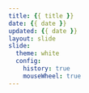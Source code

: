```yaml
---
title: {{ title }}
date: {{ date }}
updated: {{ date }}
layout: slide
slide:
  theme: white
  config:
    history: true
    mouseWheel: true
---
```

